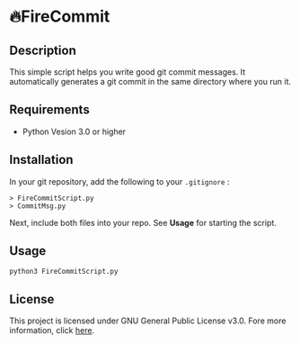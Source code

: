 # 🔥FireCommit

## Description

This simple script helps you write good git commit messages. It automatically generates a git commit in the same directory where you run it.

## Requirements

- Python Vesion 3.0 or higher

## Installation

In your git repository, add the following to your `.gitignore` : 

    > FireCommitScript.py
    > CommitMsg.py

Next, include both files into your repo. See **Usage** for starting the script.

## Usage

```
python3 FireCommitScript.py
```

## License

This project is licensed under GNU General Public License v3.0. Fore more information, click [here](https://github.com/BenSt099/FireCommit/blob/main/LICENSE).